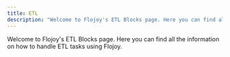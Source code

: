```yaml
---
title: ETL
description: "Welcome to Flojoy's ETL Blocks page. Here you can find all the information on how to handle ETL tasks using Flojoy."
---
```


Welcome to Flojoy's ETL Blocks page.
Here you can find all the information on how to handle ETL tasks using Flojoy.
